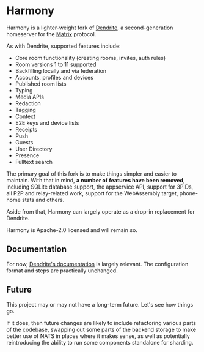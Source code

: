 # Harmony

Harmony is a lighter-weight fork of [Dendrite](https://github.com/matrix-org/dendrite), a second-generation homeserver for the [Matrix](https://matrix.org/) protocol.

As with Dendrite, supported features include:

* Core room functionality (creating rooms, invites, auth rules)
* Room versions 1 to 11 supported
* Backfilling locally and via federation
* Accounts, profiles and devices
* Published room lists
* Typing
* Media APIs
* Redaction
* Tagging
* Context
* E2E keys and device lists
* Receipts
* Push
* Guests
* User Directory
* Presence
* Fulltext search

The primary goal of this fork is to make things simpler and easier to maintain. With that in mind, **a number of features have been removed**, including SQLite database support, the appservice API, support for 3PIDs, all P2P and relay-related work, support for the WebAssembly target, phone-home stats and others.

Aside from that, Harmony can largely operate as a drop-in replacement for Dendrite.

Harmony is Apache-2.0 licensed and will remain so.

## Documentation

For now, [Dendrite's documentation](https://matrix-org.github.io/dendrite/) is largely relevant. The configuration format and steps are practically unchanged.

## Future

This project may or may not have a long-term future. Let's see how things go.

If it does, then future changes are likely to include refactoring various parts of the codebase, swapping out some parts of the backend storage to make better use of NATS in places where it makes sense, as well as potentially reintroducing the ability to run some components standalone for sharding.
